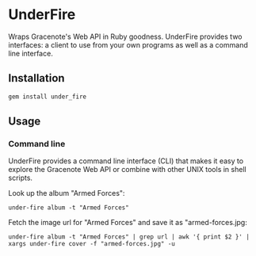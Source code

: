 # UnderFire

Wraps Gracenote's Web API in Ruby goodness. UnderFire provides two interfaces: a client to use from your own programs as well as a command line interface.

## Installation

```ruby
gem install under_fire
```
## Usage

### Command line

UnderFire provides a command line interface (CLI) that makes it easy to explore the Gracenote Web API or combine with other UNIX tools in shell scripts.

Look up the album "Armed Forces":

```
under-fire album -t "Armed Forces"

```

Fetch the image url for "Armed Forces" and save it as "armed-forces.jpg:

```
under-fire album -t "Armed Forces" | grep url | awk '{ print $2 }' | xargs under-fire cover -f "armed-forces.jpg" -u

```


